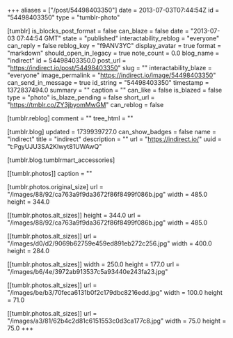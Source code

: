 +++
aliases = ["/post/54498403350"]
date = 2013-07-03T07:44:54Z
id = "54498403350"
type = "tumblr-photo"

[tumblr]
is_blocks_post_format = false
can_blaze = false
date = "2013-07-03 07:44:54 GMT"
state = "published"
interactability_reblog = "everyone"
can_reply = false
reblog_key = "f9ANV3YC"
display_avatar = true
format = "markdown"
should_open_in_legacy = true
note_count = 0.0
blog_name = "indirect"
id = 54498403350.0
post_url = "https://indirect.io/post/54498403350"
slug = ""
interactability_blaze = "everyone"
image_permalink = "https://indirect.io/image/54498403350"
can_send_in_message = true
id_string = "54498403350"
timestamp = 1372837494.0
summary = ""
caption = ""
can_like = false
is_blazed = false
type = "photo"
is_blaze_pending = false
short_url = "https://tmblr.co/ZY3jbyomMwGM"
can_reblog = false

[tumblr.reblog]
comment = ""
tree_html = ""

[tumblr.blog]
updated = 1739939727.0
can_show_badges = false
name = "indirect"
title = "indirect"
description = ""
url = "https://indirect.io/"
uuid = "t:PgyUJU3SA2Klwyt81UWAwQ"

[tumblr.blog.tumblrmart_accessories]

[[tumblr.photos]]
caption = ""

[tumblr.photos.original_size]
url = "/images/88/92/ca763a9f9da3672f86f8499f086b.jpg"
width = 485.0
height = 344.0

[[tumblr.photos.alt_sizes]]
height = 344.0
url = "/images/88/92/ca763a9f9da3672f86f8499f086b.jpg"
width = 485.0

[[tumblr.photos.alt_sizes]]
url = "/images/d0/d2/9069b62759e459ed891eb272c256.jpg"
width = 400.0
height = 284.0

[[tumblr.photos.alt_sizes]]
width = 250.0
height = 177.0
url = "/images/b6/4e/3972ab913537c5a93440e243fa23.jpg"

[[tumblr.photos.alt_sizes]]
url = "/images/be/b3/70feca6131b0f2c179dbc8216edd.jpg"
width = 100.0
height = 71.0

[[tumblr.photos.alt_sizes]]
url = "/images/a3/81/62b4c2d81c6151553c0d3ca177c8.jpg"
width = 75.0
height = 75.0
+++
